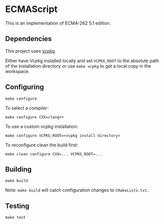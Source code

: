 ECMAScript
==========

This is an implementation of ECMA-262 5.1 edition.

## Dependencies

This project uses [vcpkg](https://github.com/microsoft/vcpkg).

Either have Vcpkg installed locally and set `VCPKG_ROOT` to the absolute path of
the installation directory or use `make vcpkg` to get a local copy in the
workspace.

## Configuring

```
make configure
```

To select a compiler:

```
make configure CXX=clang++ 
```

To use a custom vcpkg installation:

```
make configure VCPKG_ROOT=<vcpkg install directory>
```

To reconfigure clean the build first:

```
make clean configure CXX=... VCPKG_ROOT=...
```

## Building

```
make build
```

Note: `make build` will catch configuration changes to `CMakeLists.txt`.

## Testing

```
make test
```
